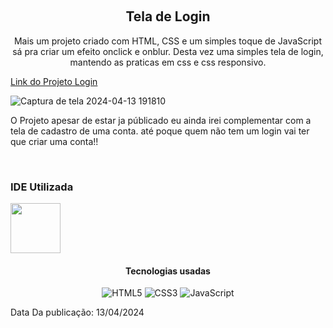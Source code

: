 ﻿﻿<h2 style="text-align:center">Tela de Login</h2>

<p style="text-align:center">Mais um projeto criado com HTML, CSS e um simples toque de JavaScript sá pra criar um efeito onclick e onblur. Desta vez uma simples tela de login, mantendo as praticas em css e css responsivo.</p>

<a href="https://deividsonhenrique.github.io/Login/" target="_blank">Link do Projeto Login</a>

![Captura de tela 2024-04-13 191810](https://github.com/DeividsonHenrique/Login/assets/109252541/123bd251-2ba5-476f-9d9f-93037c1aa068)






<p>O Projeto apesar de estar ja públicado eu ainda irei complementar com a tela de cadastro de uma conta. até poque quem não tem um login vai ter que criar uma conta!!</p>
<br>

<h3>IDE Utilizada</h3>


<img style="text-align:center;" height="80" src="https://cdn.jsdelivr.net/gh/devicons/devicon@latest/icons/vscode/vscode-original-wordmark.svg">
          

<h4 style="text-align:center">Tecnologias usadas</h4>

<div style="text-align:center">

![HTML5](https://img.shields.io/badge/html5-%23E34F26.svg?style=for-the-badge&logo=html5&logoColor=white) ![CSS3](https://img.shields.io/badge/css3-%231572B6.svg?style=for-the-badge&logo=css3&logoColor=white) ![JavaScript](https://img.shields.io/badge/javascript-%23323330.svg?style=for-the-badge&logo=javascript&logoColor=%23F7DF1E)

</div>

<p>Data Da publicação: 13/04/2024</p>
